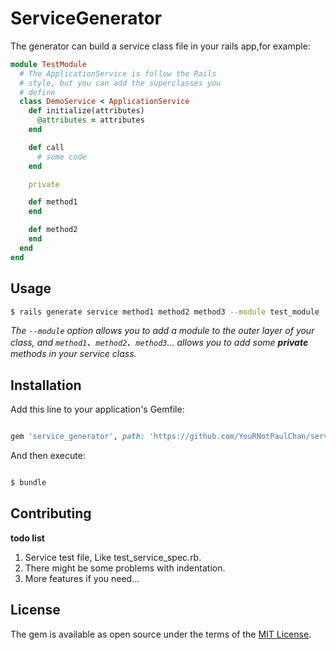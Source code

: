 # ServiceGenerator

The generator can build a service class file in your rails app,for example:

```ruby
module TestModule
  # The ApplicationService is follow the Rails
  # style, but you can add the superclasses you
  # define
  class DemoService < ApplicationService
    def initialize(attributes)
      @attributes = attributes
    end

    def call
      # some code
    end

    private

    def method1
    end

    def method2
    end
  end
end
```
## Usage

```bash
$ rails generate service method1 method2 method3 --module test_module
```

*The `--module` option allows you to add a module to the outer layer of your class, and `method1`、`method2`、`method3`... allows you to add some **private** methods in your service class.*

## Installation

Add this line to your application's Gemfile:

```ruby

gem 'service_generator', path: 'https://github.com/YouRNotPaulChan/service_generator'

```



And then execute:

```bash

$ bundle

```

## Contributing

**todo list**

1. Service test file, Like test_service_spec.rb.
2. There might be some problems with indentation.
3. More features if you need...



## License

The gem is available as open source under the terms of the [MIT License](https://opensource.org/licenses/MIT).